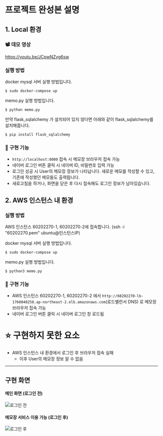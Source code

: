 # 프로젝트 완성본 설명

## 1. Local 환경

### 📽️ 데모 영상
https://youtu.be/JCpwNZvg6sw

### 실행 방법
docker mysql 서버 실행 방법입니다.
```
$ sudo docker-compose up
```

memo.py 실행 방법입니다.
```
$ python memo.py
```

만약 flask_sqlalchemy 가 설치되어 있지 않다면 아래와 같이 flask_sqlalchemy를 설치해줍니다.
```
$ pip install flask_sqlalchemy
```

### 📑 구현 기능
* `http://localhost:8000` 접속 시 메모장 브라우저 접속 가능
* 네이버 로그인 버튼 클릭 시 네이버 ID, 비밀번호 입력 가능
* 로그인 성공 시 User의 메모장 정보가 나타납니다. 새로운 메모를 작성할 수 있고, 기존에 작성했던 메모들도 출력됩니다.
* 새로고침을 하거나, 화면을 닫은 후 다시 접속해도 로그인 정보가 남아있습니다.


## 2. AWS 인스턴스 내 환경

### 실행 방법
AWS 인스턴스 60202270-1, 60202270-2에 접속합니다. (ssh -i "60202270.pem" ubuntu@인스턴스IP)

docker mysql 서버 실행 방법입니다.
```
$ sudo docker-compose up
```

memo.py 실행 방법입니다.
```
$ python3 memo.py
```

### 📑 구현 기능
* AWS 인스턴스 60202270-1, 60202270-2 에서 `http://60202270-lb-1760040258.ap-northeast-2.elb.amazonaws.com`(로드밸런서 DNS) 로 메모장 브라우저 접속 가능
* 네이버 로그인 버튼 클릭 시 네이버 로그인 창 로드됨

#  ⭐ 구현하지 못한 요소
* AWS 인스턴스 내 환경에서 로그인 후 브라우저 접속 실패
    * 이후 User의 메모장 정보 알 수 없음

-----------------------------------

## 구현 화면
#### 메인 화면 (로그인 전)
![로그인 전](https://postfiles.pstatic.net/MjAyNDA1MDJfMTcw/MDAxNzE0NTg3MDM1OTA3.kE2GaNOc9IN_ZEo7aOQzUAjEV2r-xPYEktheEJglWrEg.Bqzit0xVwIUD5Xm2MJy1rwa32DwsBJVDlbzXzYZfiB0g.PNG/image.png?type=w966)

#### 메모장 서비스 이용 가능 (로그인 후)
![로그인 후](https://postfiles.pstatic.net/MjAyNDA1MDJfMTEx/MDAxNzE0NTg3OTM4MjYz.dXB13rqDnFqJtrl3NIbzWh412lLSRWu7PM96mjVZnIgg.3I76FaO0bWtuVQ6q0SKHHAAYQgZfCLSoF1s5jK-pUfMg.PNG/image.png?type=w966)
